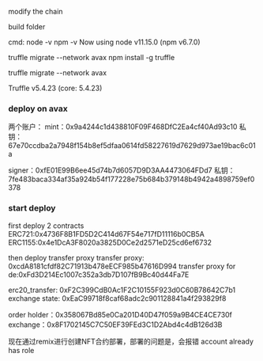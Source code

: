 modify the chain

build folder 

cmd:
node -v
npm -v
Now using node v11.15.0 (npm v6.7.0)


truffle  migrate --network avax
npm install -g truffle

truffle  migrate --network avax

Truffle v5.4.23 (core: 5.4.23)


### deploy on avax

两个账户：
mint：0x9a4244c1d438810F09F468DfC2Ea4cf40Ad93c10
私钥：67e70ccdba2a7948f154b8ef5dfaa0614fd58227619d7629d973ae19bac6c01a

signer：0xfE01E99B6ee45d74b7d6057D9D3AA4473064FDd7
私钥：7fe483baca334af35a924b54f177228e75b684b379148b4942a4898759ef0378

### start deploy

first deploy 2 contracts
ERC721:0x4736F8B1FD5D2C414d67F54e717fD11116b0CB5A
ERC1155:0x4e1DcA3F8020a3825D0Ce2d2571eD25cd6ef6732

then deploy transfer proxy
transfer proxy: 0xcdA8181cfdf82C71913b478eECF985b47616D994
transfer proxy for de:0xFd3D214Ec1007c352a3db7D107fB9Bc40d44Fa7E

erc20_transfer: 0xF2C399CdB0Ac1F2C10155F923d0C60B78642C7b1
exchange state: 0xEaC99718f8caf68adc2c901128841a4f293829f8

order holder：0x358067Bd85e0Ca201D40D47f059a9B4CE4CE730f
exchange：0x8F1702145C7C50EF39FEd3C1D2Abd4c4dB126d3B



现在通过remix进行创建NFT合约部署，部署的问题是，会报错 account already has role